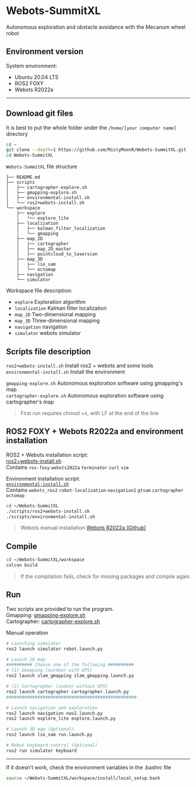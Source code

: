 # Webots-SummitXL
Autonomous exploration and obstacle avoidance with the Mecanum wheel robot

## Environment version
System environment: 
- Ubuntu 20.04 LTS
- ROS2 FOXY
- Webots R2022a

------------------
## Download git files

It is best to put the whole folder under the `/home/[your computer name]` directory

```bash
cd ~
git clone --depth=1 https://github.com/MistyMoonR/Webots-SummitXL.git
cd Webots-SummitXL
```

`Webots-SummitXL` file structure
```
├── README.md
├── scripts
│   ├── cartographer-explore.sh
│   ├── gmapping-explore.sh
│   ├── environmental-install.sh
│   └── ros2+webots-install.sh
└── workspace
    ├── explore
    │   └── explore_lite
    ├── localization
    │   ├── kalman_filter_localization
    │   └── gmapping
    ├── map_2D
    │   ├── cartographer
    │   ├── map_2D_master
    │   ├── pointcloud_to_laserscan
    ├── map_3D
    │   ├── lio_sam
    │   └── octomap
    ├── navigation
    └── simulator
```

Workspace file description:
- `explore` Exploration algorithm
- `localization` Kalman filter localization
- `map_2D` Two-dimensional mapping
- `map_3D` Three-dimensional mapping
- `navigation` navigation
- `simulator` webots simulator

## Scripts file description
`ros2+webots-install.sh` Install ros2 + webots and some tools        
`environmental-install.sh` Install the environment     

`gmapping-explore.sh`  Autonomous exploration software using gmapping's map     
`cartographer-explore.sh`  Autonomous exploration software using cartographer's map     
> First run requires chmod +x, with LF at the end of the line

## ROS2 FOXY + Webots R2022a and environment installation
ROS2 + Webots installation script:  
[ros2+webots-install.sh](scripts/ros2+webots-install.sh)        
Contains  `ros-foxy` `webots2022a` `terminator` `curl` `vim`       

Environment installation script:        
[`environmental-install.sh`](scripts/environmental-install.sh)     
Contains  `webots_ros2` `robot-localization` `navigation2` `gtsam` `cartographer`  `octomap`

```bash
cd ~/Webots-SummitXL
./scripts/ros2+webots-install.sh
./scripts/environmental-install.sh
```

> Webots manual installation [Webots R2022a (Github)](https://github.com/cyberbotics/webots/releases/download/R2022a/webots_2022a_amd64.deb)


## Compile
```bash
cd ~/Webots-SummitXL/workspace
colcon build
```
> If the compilation fails, check for missing packages and compile again

## Run
Two scripts are provided to run the program.  
Gmapping:
[gmapping-explore.sh](scripts/gmapping-explore.sh)      
Cartographer:
[cartographer-explore.sh](scripts/cartographer-explore.sh)         

Manual operation
``` bash
# Launching simulator
ros2 launch simulator robot.launch.py

# Launch 2D map
########## Choose one of the following ##########
# (1) Gmapping (outdoor with GPS)
ros2 launch slam_gmapping slam_gmapping.launch.py

# (2) Cartographer (indoor without GPS)
ros2 launch cartographer cartographer.launch.py
##################################################

# Launch navigation and exploration
ros2 launch navigation nav2.launch.py
ros2 launch explore_lite explore.launch.py

# Launch 3D map (Optional)
ros2 launch lio_sam run.launch.py

# Robot keyboard control (Optional)
ros2 run simulator keyboard
```

--------------------------------

If it doesn't work, check the environment variables in the .bashrc file
```bash
source ~/Webots-SummitXL/workspace/install/local_setup.bash
```
